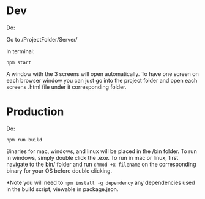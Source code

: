 # Dev

Do:

Go to /ProjectFolder/Server/

In terminal:

```npm start```

A window with the 3 screens will open automatically. To have one screen on each browser window you can just go into the project folder and open each screens .html file under it corresponding folder.

# Production

Do:

```npm run build```

Binaries for mac, windows, and linux will be placed in the /bin folder. To run in windows, simply double click the .exe. To run in mac or linux, first navigate to the bin/ folder and run ```chmod +x filename``` on the corresponding binary for your OS before double clicking.

*Note you will need to ```npm install -g dependency``` any dependencies used in the build script, viewable in package.json.
